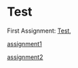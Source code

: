 # Test

First Assignment: [Test](Test.html), 

[assignment1](assignment1.html)

[assignment2](assignment2.html)

